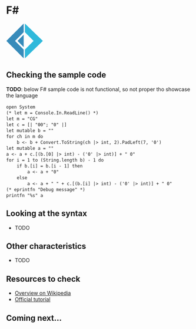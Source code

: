 # F#

![F#](../pic/F-sharp.png)

## Checking the sample code

**TODO**: below F# sample code is not functional, so not proper tho showcase the language

```F# runnable
open System
(* let m = Console.In.ReadLine() *)
let m = "CG"
let c = [| "00"; "0" |]
let mutable b = ""
for ch in m do
    b <- b + Convert.ToString(ch |> int, 2).PadLeft(7, '0')
let mutable a = ""
a <- a + c.[(b.[0] |> int) - ('0' |> int)] + " 0"
for i = 1 to (String.length b) - 1 do
    if b.[i] = b.[i - 1] then
        a <- a + "0"
    else
        a <- a + " " + c.[(b.[i] |> int) - ('0' |> int)] + " 0"
(* eprintfn "Debug message" *)
printfn "%s" a
```

## Looking at the syntax

- TODO

## Other characteristics

- TODO

## Resources to check

- [Overview on Wikipedia](https://en.wikipedia.org/wiki/F_Sharp_(programming_language))
- [Official tutorial](https://fsharp.org/learn/index.html)

## Coming next...
